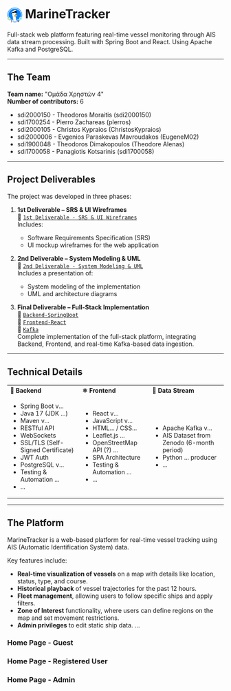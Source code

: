 <h1>
    <img src="https://github.com/sdi2000150/MarineTracker/blob/main/1st%20Deliverable%20-%20SRS%20&%20UI%20Wireframes/UI_Wireframes/Logo.png" alt="Logo" width="35" style="vertical-align: middle;"/> MarineTracker
</h1>
Full-stack web platform featuring real-time vessel monitoring through AIS data stream processing. Built with Spring Boot and React. Using Apache Kafka and PostgreSQL.

---

## The Team 
**Team name:** "Ομάδα Χρηστών 4" <br>
**Number of contributors:** 6
- sdi2000150 - Theodoros Moraitis (sdi2000150)
- sdi1700254 - Pierro Zachareas (plerros)
- sdi2000105 - Christos Kypraios (ChristosKypraios)
- sdi2000006 - Evgenios Paraskevas Mavroudakos (EugeneM02)
- sdi1900048 - Theodoros Dimakopoulos (Theodore Alenas)
- sdi1700058 - Panagiotis Kotsarinis (sdi1700058)

---

## Project Deliverables

The project was developed in three phases:

1. **1st Deliverable – SRS & UI Wireframes**  
   📁 [`1st Deliverable - SRS & UI Wireframes`](./1st%20Deliverable%20-%20SRS%20&%20UI%20Wireframes)  
   Includes:  
   - Software Requirements Specification (SRS)  
   - UI mockup wireframes for the web application  

2. **2nd Deliverable – System Modeling & UML**  
   📁 [`2nd Deliverable - System Modeling & UML`](./2nd%20Deliverable%20-%20System%20Modeling%20&%20UML)  
   Includes a presentation of:  
   - System modeling of the implementation
   - UML and architecture diagrams 

3. **Final Deliverable – Full-Stack Implementation**  
   📁 [`Backend-SpringBoot`](./Backend-SpringBoot)  
   📁 [`Frontend-React`](./Frontend-React)  
   📁 [`Kafka`](./Kafka)  
   Complete implementation of the full-stack platform, integrating Backend, Frontend, and real-time Kafka-based data ingestion.

---

## Technical Details

<table>
  <tr>
    <th align="left">🌱 Backend</th>
    <th align="left">⚛️ Frontend</th>
    <th align="left">🦑 Data Stream</th>
  </tr>
  <tr>
    <td>
      <ul>
        <li>Spring Boot v...</li>
        <li>Java 17 (JDK ...)</li>
        <li>Maven v...</li>
        <li>RESTful API</li>
        <li>WebSockets</li>
        <li>SSL/TLS (Self-Signed Certificate)</li>
        <li>JWT Auth</li>
        <li>PostgreSQL v...</li>
        <li>Testing & Automation ...</li>
        <li>...</li>
      </ul>
    </td>
    <td>
      <ul>
        <li>React v...</li>
        <li>JavaScript v...</li>
        <li>HTML... / CSS...</li>
        <li>Leaflet.js ...</li>
        <li>OpenStreetMap API (?) ...</li>
        <li>SPA Architecture</li>
        <li>Testing & Automation ...</li>
        <li>...</li>
      </ul>
    </td>
    <td>
      <ul>
        <li>Apache Kafka v...</li>
        <li>AIS Dataset from Zenodo (6-month period)</li>
        <li>Python ... producer</li>
        <li>...</li>
      </ul>
    </td>
  </tr>
</table>

---

## The Platform
MarineTracker is a web-based platform for real-time vessel tracking using AIS (Automatic Identification System) data. 

Key features include:
- **Real-time visualization of vessels** on a map with details like location, status, type, and course.
- **Historical playback** of vessel trajectories for the past 12 hours.
- **Fleet management**, allowing users to follow specific ships and apply filters.
- **Zone of Interest** functionality, where users can define regions on the map and set movement restrictions.
- **Admin privileges** to edit static ship data.
...

### Home Page - Guest

### Home Page - Registered User

### Home Page - Admin

